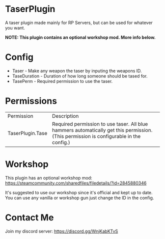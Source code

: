 # TaserPlugin
A taser plugin made mainly for RP Servers, but can be used for whatever you want.

**NOTE: This plugin contains an optional workshop mod. More info below.**

# Config
- Taser - Make any weapon the taser by inputing the weapons ID.
- TaseDuration - Duration of how long someone should be tased for.
- TasePerm - Required permission to use the taser.

# Permissions
<table>
  <tr>
    <td>Permission</td>
    <td>Description</td>
  </tr>
  <tr>
    <td>TaserPlugin.Tase</td>
    <td>Required permission to use taser. All blue hammers automatically get this permission. (This permission is configurable in the config.)</td>
  </tr>
  </table>
  
# Workshop
This plugin has an optional workshop mod: https://steamcommunity.com/sharedfiles/filedetails/?id=2845880346

It's suggested to use our workshop since it's official and kept up to date. You can use any vanilla or workshop gun just change the ID in the config.
# Contact Me
Join my discord server: https://discord.gg/WnjKabKTvS

